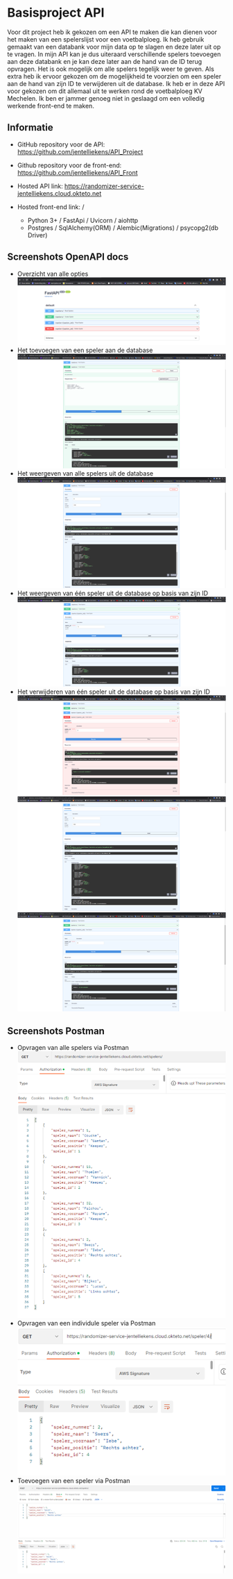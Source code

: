 # Basisproject API
Voor dit project heb ik gekozen om een API te maken die kan dienen voor het maken van een spelerslijst voor een voetbalploeg. 
Ik heb gebruik gemaakt van een databank voor mijn data op te slagen en deze later uit op te vragen. 
In mijn API kan je dus uiteraard verschillende spelers toevoegen aan deze databank en je kan deze later aan de hand van de ID terug opvragen. 
Het is ook mogelijk om alle spelers tegelijk weer te geven. 
Als extra heb ik ervoor gekozen om de mogelijkheid te voorzien om een speler aan de hand van zijn ID te verwijderen uit de database. 
Ik heb er in deze API voor gekozen om dit allemaal uit te werken rond de voetbalploeg KV Mechelen.
Ik ben er jammer genoeg niet in geslaagd om een volledig werkende front-end te maken.

## Informatie
* GitHub repository voor de API: https://github.com/jentelliekens/API_Project 
* Github repository voor de front-end: https://github.com/jentelliekens/API_Front
* Hosted API link: https://randomizer-service-jentelliekens.cloud.okteto.net
* Hosted front-end link: /

    - Python 3+ / FastApi / Uvicorn / aiohttp
    - Postgres / SqlAlchemy(ORM) / Alembic(Migrations) / psycopg2(db Driver)

## Screenshots OpenAPI docs
* Overzicht van alle opties ![OpenAPI_overzicht.PNG](Afbeeldingen/OpenAPI_overzicht.PNG)
* Het toevoegen van een speler aan de database ![POST.PNG](Afbeeldingen/POST.PNG)
* Het weergeven van alle spelers uit de database ![GET_Spelers.PNG](Afbeeldingen/GET_Spelers.PNG)
* Het weergeven van één speler uit de database op basis van zijn ID ![GET_Speler.PNG](Afbeeldingen/GET_Speler.PNG)
* Het verwijderen van één speler uit de database op basis van zijn ID ![Delete.PNG](Afbeeldingen/Delete.PNG) ![Delete_Bewijs.PNG](Afbeeldingen/Delete_Bewijs.PNG) ![Delete_Bewijs2.PNG](Afbeeldingen/Delete_Bewijs2.PNG)

## Screenshots Postman
* Opvragen van alle spelers via Postman ![Postman_Spelers.PNG](Afbeeldingen/Postman_Spelers.PNG)
* Opvragen van een individule speler via Postman ![Postman_Speler.PNG](Afbeeldingen/Postman_Speler.PNG)
* Toevoegen van een speler via Postman ![Postman_Post.PNG](Afbeeldingen/Postman_Post.PNG)